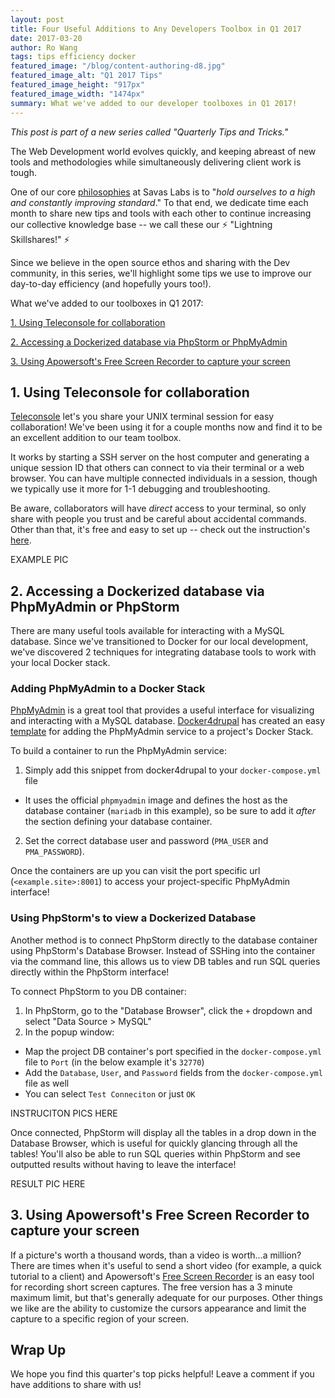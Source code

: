 ```yaml
---
layout: post
title: Four Useful Additions to Any Developers Toolbox in Q1 2017
date: 2017-03-20
author: Ro Wang
tags: tips efficiency docker
featured_image: "/blog/content-authoring-d8.jpg"
featured_image_alt: "Q1 2017 Tips"
featured_image_height: "917px"
featured_image_width: "1474px"
summary: What we've added to our developer toolboxes in Q1 2017!
---
```


_This post is part of a new series called "Quarterly Tips and Tricks."_

The Web Development world evolves quickly, and keeping abreast of new tools and methodologies while simultaneously delivering client work is tough.

One of our core [philosophies](http://savaslabs.com/mission-and-values/#excel) at Savas Labs is to "_hold ourselves to a high and constantly improving standard_." To that end, we dedicate time each month to share new tips and tools with each other to continue increasing our collective knowledge base -- we call these our :zap: "Lightning Skillshares!" :zap:

Since we believe in the open source ethos and sharing with the Dev community, in this series, we'll highlight some tips we use to improve our day-to-day efficiency (and hopefully yours too!).

What we've added to our toolboxes in Q1 2017:

[1. Using Teleconsole for collaboration](#using-teleconsole-for-collaboration)

[2. Accessing a Dockerized database via PhpStorm or PhpMyAdmin](#accessing-a-dockerized-database-via-phpmyadmin-or-phpstorm)

[3. Using Apowersoft's Free Screen Recorder to capture your screen](#using-apowersofts-free-screen-recorder-to-capture-your-screen)

## 1. Using Teleconsole for collaboration

[Teleconsole](https://www.teleconsole.com/) let's you share your UNIX terminal session for easy collaboration! We've been using it for a couple months now and find it to be an excellent addition to our team toolbox.

It works by starting a SSH server on the host computer and generating a unique session ID that others can connect to via their terminal or a web browser. You can have multiple connected individuals in a session, though we typically use it more for 1-1 debugging and troubleshooting.

Be aware, collaborators will have _direct_ access to your terminal, so only share with people you trust and be careful about accidental commands. Other than that, it's free and easy to set up -- check out the instruction's [here](https://www.teleconsole.com/).

EXAMPLE PIC

## 2. Accessing a Dockerized database via PhpMyAdmin or PhpStorm

There are many useful tools available for interacting with a MySQL database. Since we've transitioned to Docker for our local development, we've discovered 2 techniques for integrating database tools to work with your local Docker stack.

### Adding PhpMyAdmin to a Docker Stack

[PhpMyAdmin](https://www.phpmyadmin.net/) is a great tool that provides a useful interface for visualizing and interacting with a MySQL database. [Docker4drupal](https://github.com/wodby/docker4drupal) has created an easy [template](https://github.com/wodby/docker4drupal/blob/master/docker-compose.yml) for adding the PhpMyAdmin service to a project's Docker Stack.

To build a container to run the PhpMyAdmin service:

1. Simply add this snippet from docker4drupal to your `docker-compose.yml` file
  - It uses the official `phpmyadmin` image and defines the host as the database container (`mariadb` in this example), so be sure to add it _after_ the section defining your database container.

2. Set the correct database user and password (`PMA_USER` and `PMA_PASSWORD`).

Once the containers are up you can visit the port specific url (`<example.site>:8001`) to access your project-specific PhpMyAdmin interface!

### Using PhpStorm's to view a Dockerized Database
Another method is to connect PhpStorm directly to the database container using PhpStorm's Database Browser. Instead of SSHing into the container via the command line, this allows us to view DB tables and run SQL queries directly within the PhpStorm interface!

To connect PhpStorm to you DB container:

1. In PhpStorm, go to the "Database Browser", click the `+` dropdown and select "Data Source > MySQL"
2. In the popup window:
  - Map the project DB container's port specified in the `docker-compose.yml` file to `Port` (in the below example it's `32770`)
  - Add the `Database`, `User`, and `Password` fields from the `docker-compose.yml` file as well
  - You can select `Test Conneciton` or just `OK`

INSTRUCITON PICS HERE

Once connected, PhpStorm will display all the tables in a drop down in the Database Browser, which is useful for quickly glancing through all the tables! You'll also be able to run SQL queries within PhpStorm and see outputted results without having to leave the interface!

RESULT PIC HERE

## 3. Using Apowersoft's Free Screen Recorder to capture your screen

If a picture's worth a thousand words, than a video is worth...a million? There are times when it's useful to send a short video (for example, a quick tutorial to a client) and Apowersoft's [Free Screen Recorder](https://www.apowersoft.com/free-online-screen-recorder) is an easy tool for recording short screen captures. The free version has a 3 minute maximum limit, but that's generally adequate for our purposes. Other things we like are the ability to customize the cursors appearance and limit the capture to a specific region of your screen.

## Wrap Up
We hope you find this quarter's top picks helpful! Leave a comment if you have additions to share with us!
